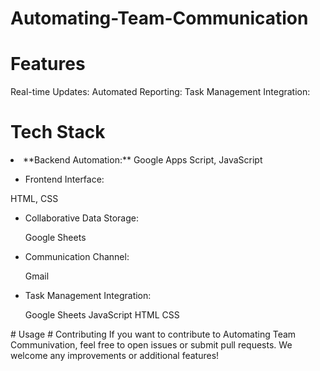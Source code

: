 # Automating-Team-Communication
# Features
Real-time Updates:
Automated Reporting:
Task Management Integration:

# Tech Stack
<body>
<li>**Backend Automation:** Google Apps Script, JavaScript </li>
    
 <ul><li>Frontend Interface:</li></ul>
  HTML, CSS
  <ul><li>Collaborative Data Storage:</li></ul>
  <ul>
   Google Sheets
  </ul>

  <ul><li>Communication Channel:</li></ul>
  <ul>
   Gmail
  </ul>

  <ul><li>Task Management Integration:</li></ul>
  <ul>
    Google Sheets
   JavaScript
   HTML
    CSS
  </ul>
  </body>
# Usage
# Contributing
If you want to contribute to Automating Team Communivation, feel free to open issues or submit pull requests. We welcome any improvements or additional features!
